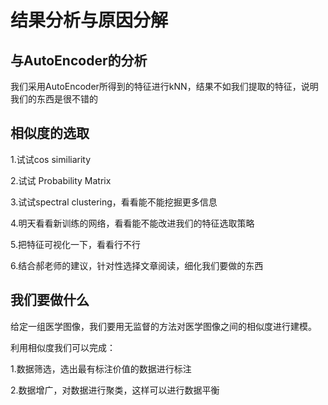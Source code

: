 # 结果分析与原因分解

## 与AutoEncoder的分析

我们采用AutoEncoder所得到的特征进行kNN，结果不如我们提取的特征，说明我们的东西是很不错的

## 相似度的选取

1.试试cos similiarity

2.试试 Probability Matrix 

3.试试spectral clustering，看看能不能挖掘更多信息

4.明天看看新训练的网络，看看能不能改进我们的特征选取策略

5.把特征可视化一下，看看行不行

6.结合郝老师的建议，针对性选择文章阅读，细化我们要做的东西

## 我们要做什么

给定一组医学图像，我们要用无监督的方法对医学图像之间的相似度进行建模。

利用相似度我们可以完成：

1.数据筛选，选出最有标注价值的数据进行标注

2.数据增广，对数据进行聚类，这样可以进行数据平衡



## 